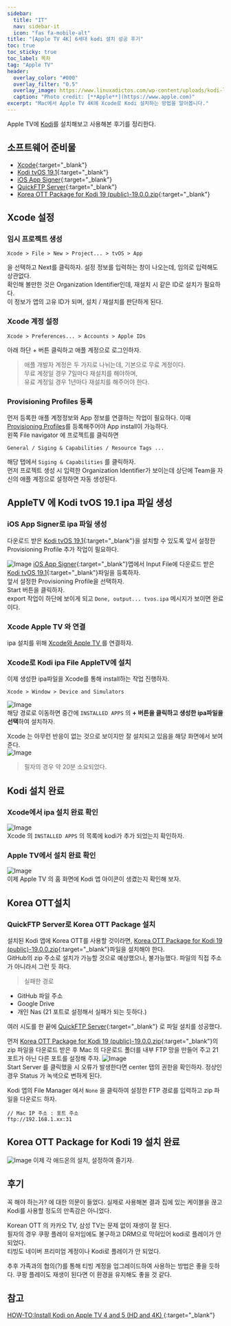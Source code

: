 ```yaml
---
sidebar:
  title: "IT"
  nav: sidebar-it
  icon: "fas fa-mobile-alt"
title: "[Apple TV 4K] 6세대 kodi 설치 성공 후기"
toc: true
toc_sticky: true
toc_label: 목차
tag: "Apple TV"
header:
  overlay_color: "#000"
  overlay_filter: "0.5"
  overlay_image: https://www.linuxadictos.com/wp-content/uploads/kodi-logo.jpg.webp
  caption: "Photo credit: [**Apple**](https://www.apple.com)"
excerpt: "Mac에서 Apple TV 4K에 Xcode로 Kodi 설치하는 방법을 알아봅니다."
---
```

Apple TV에 [<i class="fas fa-link"></i> Kodi](/clean/dictionary/kodi)를 설치해보고 사용해본 후기를 정리한다.


## 소프트웨어 준비물
* [<i class="fas fa-link"></i> Xcode](https://apps.apple.com/kr/app/xcode/id497799835?mt=12){:target="_blank"}
* [<i class="fas fa-link"></i> Kodi tvOS 19.1](https://kodi.tv/download/tvos){:target="_blank"}
* [<i class="fas fa-link"></i> iOS App Signer](https://www.iosappsigner.com/){:target="_blank"}
* [<i class="fas fa-link"></i> QuickFTP Server](https://apps.apple.com/kr/app/quickftp-server/id1451646819?mt=12){:target="_blank"}
* [<i class="fas fa-link"></i> Korea OTT Package for Kodi 19 (public)-19.0.0.zip](https://github.com/kym1088/tvingM){:target="_blank"}



## Xcode 설정
### 임시 프로젝트 생성
```
Xcode > File > New > Project... > tvOS > App
```
을 선택하고 Next를 클릭하자. 
설정 정보를 입력하는 창이 나오는데, 임의로 입력해도 상관없다.  
확인해 볼만한 것은 Organization Identifier인데, 재설치 시 같은 ID로 설치가 필요하다.  
이 정보가 앱의 고유 ID가 되며, 설치 / 재설치를 판단하게 된다.

### Xcode 계정 설정
```
Xcode > Preferences... > Accounts > Apple IDs
```
아래 하단 + 버튼 클릭하고 애플 계정으로 로그인하자.

>애플 개발자 계정은 두 가지로 나뉘는데, 기본으로 무료 계정이다.<br/>
무료 계정일 경우 7일마다 재설치를 해야하며,<br/>
유료 계정일 경우 1년마다 재설치를 해주어야 한다.  

### Provisioning Profiles 등록
먼저 등록한 애플 계정정보와 App 정보를 연결하는 작업이 필요하다. 이때
[<i class="fas fa-link"></i> Provisioning Profiles](/clean/dictionary/provisioning-profiles)를 등록해주어야 App install이 가능하다.  
왼쪽 File navigator 에 프로젝트를 클릭하면 
```
General / Siging & Capabilities / Resource Tags ...
```
해당 탭에서 `Siging & Capabilities` 를 클릭하자.  
먼저 프로젝트 생성 시 입력한 Organization Identifier가 보이는데 상단에 Team을 자신의 애플 계정으로 설정하면 자동 생성된다.

## AppleTV 에 Kodi tvOS 19.1 ipa 파일 생성
### iOS App Signer로 ipa 파일 생성
다운로드 받은 [<i class="fas fa-link"></i> Kodi tvOS 19.1](https://kodi.tv/download/tvos){:target="_blank"}을 설치할 수 있도록 앞서 설정한 Provisioning Profile 추가 작업이 필요하다.

![Image](https://drive.google.com/uc?export=view&id=1FIBh8itUCJL9oZkErErZKGlEeA5kRBY_)
[<i class="fas fa-link"></i> iOS App Signer](https://www.iosappsigner.com/){:target="_blank"}앱에서 Input File에 다운로드 받은 [<i class="fas fa-link"></i> Kodi tvOS 19.1](https://kodi.tv/download/tvos){:target="_blank"}파일을 등록하자.  
앞서 설정한 Provisioning Profile을 선택하자.  
Start 버튼을 클릭하자.  
export 작업이 하단에 보이게 되고 `Done, output... tvos.ipa` 메시지가 보이면 완료이다.

### Xcode Apple TV 와 연결
ipa 설치를 위해 [<i class="fas fa-link"></i>Xcode와 Apple TV ](http://127.0.0.1:4000/ios/xcode/xcode-build-apple-tv-4k/)를 연결하자.

### Xcode로 Kodi ipa File AppleTV에 설치
이제 생성한 ipa파일을 Xcode를 통해 install하는 작업 진행하자.
```
Xcode > Window > Device and Simulators 
```
![Image](https://drive.google.com/uc?export=view&id=1oejbTzE4Y2PS1qowFYsupDyVx_J8KGl7)  
해당 경로로 이동하면 중간에 `INSTALLED APPS` 의 **+ 버튼을 클릭하고 생성한 ipa파일을 선택**하여 설치하자.  


Xcode 는 아무런 반응이 없는 것으로 보이지만 잘 설치되고 있음을 해당 화면에서 보여준다.  
![Image](https://drive.google.com/uc?export=view&id=12gPtEikxwaOS3H3Lwt93FEEXQdS0CB-B)   
>필자의 경우 약 20분 소요되었다.

## Kodi 설치 완료
### Xcode에서 ipa 설치 완료 확인
![Image](https://drive.google.com/uc?export=view&id=1GaMO_af1Kx12HNBAC1KphK2IhpTyeLSz)  
Xcode 의 `INSTALLED APPS` 의 목록에 kodi가 추가 되었는지 확인하자.  
### Apple TV에서 설치 완료 확인
![Image](https://drive.google.com/uc?export=view&id=1hOJgf_2dHb4mdx8OFwTTmIK13ziCq7-8)  
이제 Apple TV 의 홈 화면에 Kodi 앱 아이콘이 생겼는지 확인해 보자.
## Korea OTT설치
### QuickFTP Server로 Korea OTT Package 설치
설치된 Kodi 앱에 Korea OTT를 사용할 것이라면, [<i class="fas fa-link"></i> Korea OTT Package for Kodi 19 (public)-19.0.0.zip](https://github.com/kym1088/tvingM){:target="_blank"}파일을 설치해야 한다.  
GitHub의 zip 주소로 설치가 가능할 것으로 예상했으나, 불가능했다. 파일의 직접 주소가 아니라서 그런 듯 하다.  

>실패한 경로
* GitHub 파일 주소
* Google Drive
* 개인 Nas (21 포트로 설정해서 실패가 되는 듯하다.)

여러 시도를 한 끝에 [<i class="fas fa-link"></i> QuickFTP Server](https://apps.apple.com/kr/app/quickftp-server/id1451646819?mt=12){:target="_blank"} 로 파일 설치를 성공했다.

먼저 [<i class="fas fa-link"></i> Korea OTT Package for Kodi 19 (public)-19.0.0.zip](https://github.com/kym1088/tvingM){:target="_blank"}의 zip 파일을 다운로드 받은 후 Mac 의 다운로드 폴더를 내부 FTP 망을 만들어 주고 21 포트가 아닌 다른 포트를 설정해 주자.
![Image](https://drive.google.com/uc?export=view&id=1yCqZiq_6Vrz_P8Jjws7ePE0T1A_ikSAV)  
Start Server 를 클릭했을 시 오류가 발생한다면 center 탭의 권한을 확인하자. 정상인 경우 Status 가 녹색으로 변하게 된다.

Kodi 앱의 File Manager 에서 `None` 을 클릭하여 설정한 FTP 경로를 입력하고 zip 파일을 다운로드 하자.
```
// Mac IP 주소 : 포트 주소
ftp://192.168.1.xx:31 
```

## Korea OTT Package for Kodi 19 설치 완료
![Image](https://drive.google.com/uc?export=view&id=1_OPO3IA9gBhKDDlgXjm5OQWb_JEYB-ir)
이제 각 애드온의 설치, 설정하여 즐기자.


## 후기
꼭 해야 하는가? 에 대한 의문이 들었다. 실제로 사용해본 결과 집에 있는 케이블을 끊고 Kodi를 사용할 정도의 만족감은 아니었다.

Korean OTT 의 카카오 TV, 삼성 TV는 문제 없이 재생이 잘 된다.  
필자의 경우 쿠팡 플레이 유저임에도 불구하고 DRM으로 막혀있어 kodi로 플레이가 안 되었다.    
티빙도 네이버 프리미엄 계정이나 Kodi로 플레이가 안 되었다.  

추후 가족과의 협의(?)를 통해 티빙 계정을 업그레이드하여 사용하는 방법은 좋을 듯하다.
쿠팡 플레이도 재생이 된다면 이 환경을 유지해도 좋을 것 같다. 

## 참고
[<i class="fas fa-link"></i> HOW-TO:Install Kodi on Apple TV 4 and 5 (HD and 4K)
](https://kodi.wiki/view/HOW-TO:Install_Kodi_on_Apple_TV_4_and_5_(HD_and_4K)){:target="_blank"}  
